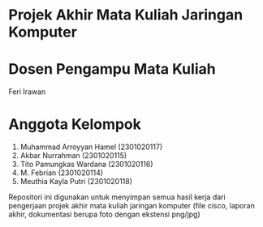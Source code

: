 # Projek Akhir Mata Kuliah Jaringan Komputer

# Dosen Pengampu Mata Kuliah
Feri Irawan 

# Anggota Kelompok
1. Muhammad Arroyyan Hamel (2301020117)
2. Akbar Nurrahman (2301020115)
3. Tito Pamungkas Wardana (2301020116)
4. M. Febrian (2301020114)
5. Meuthia Kayla Putri (2301020118)

Repositori ini digunakan untuk menyimpan semua hasil kerja dari pengerjaan projek akhir mata kuliah jaringan komputer (file cisco, laporan akhir, dokumentasi berupa foto dengan ekstensi png/jpg)
